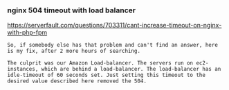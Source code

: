 ### nginx 504 timeout with load balancer
https://serverfault.com/questions/703311/cant-increase-timeout-on-nginx-with-php-fpm
```
So, if somebody else has that problem and can't find an answer, here is my fix, after 2 more hours of searching.

The culprit was our Amazon Load-balancer. The servers run on ec2-instances, which are behind a load-balancer. The load-balancer has an idle-timeout of 60 seconds set. Just setting this timeout to the desired value described here removed the 504.
```
